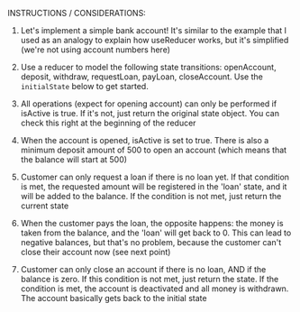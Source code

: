 INSTRUCTIONS / CONSIDERATIONS:

1. Let's implement a simple bank account! It's similar to the example that I used as an analogy to explain how useReducer works,
but it's simplified (we're not using account numbers here)

2. Use a reducer to model the following state transitions: openAccount, deposit, withdraw, requestLoan, payLoan, closeAccount. 
Use the `initialState` below to get started.

3. All operations (expect for opening account) can only be performed if isActive is true. If it's not, just return the original 
state object. You can check this right at the beginning of the reducer

4. When the account is opened, isActive is set to true. There is also a minimum deposit amount of 500 to open an account (which 
means that the balance will start at 500)

5. Customer can only request a loan if there is no loan yet. If that condition is met, the requested amount will be registered in 
the 'loan' state, and it will be added to the balance. If the condition is not met, just return the current state

6. When the customer pays the loan, the opposite happens: the money is taken from the balance, and the 'loan' will get back to 0. 
This can lead to negative balances, but that's no problem, because the customer can't close their account now (see next point)

7. Customer can only close an account if there is no loan, AND if the balance is zero. If this condition is not met, just return 
the state. If the condition is met, the account is deactivated and all money is withdrawn. The account basically gets back to the
initial state